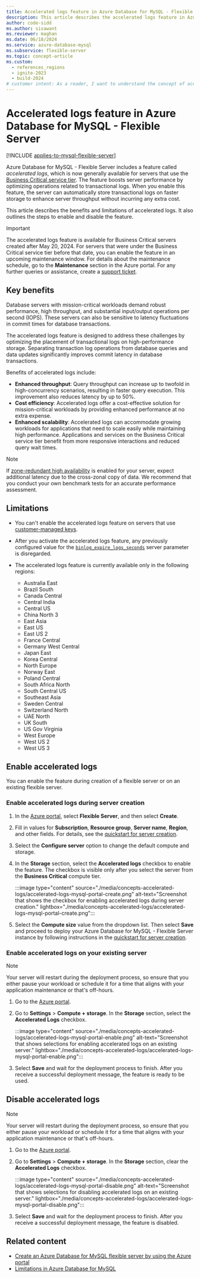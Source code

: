 ```yaml
---
title: Accelerated logs feature in Azure Database for MySQL - Flexible Server
description: This article describes the accelerated logs feature in Azure Database for MySQL - Flexible Server and its benefits for high-performance workloads.
author: code-sidd
ms.author: sisawant
ms.reviewer: maghan
ms.date: 06/18/2024
ms.service: azure-database-mysql
ms.subservice: flexible-server
ms.topic: concept-article
ms.custom:
  - references_regions
  - ignite-2023
  - build-2024
# customer intent: As a reader, I want to understand the concept of accelerated logs in Azure Database for MySQL - Flexible Server.
---
```


# Accelerated logs feature in Azure Database for MySQL - Flexible Server

[!INCLUDE [applies-to-mysql-flexible-server](../includes/applies-to-mysql-flexible-server.md)]

Azure Database for MySQL - Flexible Server includes a feature called *accelerated logs*, which is now generally available for servers that use the [Business Critical service tier](./concepts-service-tiers-storage.md). The feature boosts server performance by optimizing operations related to transactional logs. When you enable this feature, the server can automatically store transactional logs on faster storage to enhance server throughput without incurring any extra cost.

This article describes the benefits and limitations of accelerated logs. It also outlines the steps to enable and disable the feature.  

> [!IMPORTANT]  
> The accelerated logs feature is available for Business Critical servers created after May 20, 2024. For servers that were under the Business Critical service tier before that date, you can enable the feature in an upcoming maintenance window. For details about the maintenance schedule, go to the **Maintenance** section in the Azure portal. For any further queries or assistance, create a [support ticket](https://azure.microsoft.com/support/create-ticket/).

## Key benefits

Database servers with mission-critical workloads demand robust performance, high throughput, and substantial input/output operations per second (IOPS). These servers can also be sensitive to latency fluctuations in commit times for database transactions.

The accelerated logs feature is designed to address these challenges by optimizing the placement of transactional logs on high-performance storage. Separating transaction log operations from database queries and data updates significantly improves commit latency in database transactions.

Benefits of accelerated logs include:

- **Enhanced throughput**: Query throughput can increase up to twofold in high-concurrency scenarios, resulting in faster query execution. This improvement also reduces latency by up to 50%.
- **Cost efficiency**: Accelerated logs offer a cost-effective solution for mission-critical workloads by providing enhanced performance at no extra expense.
- **Enhanced scalability**: Accelerated logs can accommodate growing workloads for applications that need to scale easily while maintaining high performance. Applications and services on the Business Critical service tier benefit from more responsive interactions and reduced query wait times.

> [!NOTE]  
> If [zone-redundant high availability](./concepts-high-availability.md) is enabled for your server, expect additional latency due to the cross-zonal copy of data. We recommend that you conduct your own benchmark tests for an accurate performance assessment.

## Limitations

- You can't enable the accelerated logs feature on servers that use [customer-managed keys](./concepts-customer-managed-key.md).

- After you activate the accelerated logs feature, any previously configured value for the [`binlog_expire_logs_seconds`](https://dev.mysql.com/doc/refman/8.0/en/replication-options-binary-log.html#sysvar_binlog_expire_logs_seconds) server parameter is disregarded.

- The accelerated logs feature is currently available only in the following regions:

  - Australia East
  - Brazil South
  - Canada Central
  - Central India
  - Central US
  - China North 3
  - East Asia
  - East US
  - East US 2
  - France Central
  - Germany West Central
  - Japan East
  - Korea Central
  - North Europe
  - Norway East
  - Poland Central
  - South Africa North
  - South Central US
  - Southeast Asia
  - Sweden Central
  - Switzerland North
  - UAE North
  - UK South
  - US Gov Virginia
  - West Europe
  - West US 2
  - West US 3

## Enable accelerated logs

You can enable the feature during creation of a flexible server or on an existing flexible server.

### Enable accelerated logs during server creation

1. In the [Azure portal](https://portal.azure.com/), select **Flexible Server**, and then select **Create**.

2. Fill in values for **Subscription**, **Resource group**, **Server name**, **Region**, and other fields. For details, see the [quickstart for server creation](./quickstart-create-server-portal.md).

3. Select the **Configure server** option to change the default compute and storage.

4. In the **Storage** section, select the **Accelerated logs** checkbox to enable the feature. The checkbox is visible only after you select the server from the **Business Critical** compute tier.

    :::image type="content" source="./media/concepts-accelerated-logs/accelerated-logs-mysql-portal-create.png" alt-text="Screenshot that shows the checkbox for enabling accelerated logs during server creation." lightbox="./media/concepts-accelerated-logs/accelerated-logs-mysql-portal-create.png":::

5. Select the **Compute size** value from the dropdown list. Then select **Save** and proceed to deploy your Azure Database for MySQL - Flexible Server instance by following instructions in the [quickstart for server creation](./quickstart-create-server-portal.md).

### Enable accelerated logs on your existing server

> [!NOTE]  
> Your server will restart during the deployment process, so ensure that you either pause your workload or schedule it for a time that aligns with your application maintenance or that's off-hours.

1. Go to the [Azure portal](https://portal.azure.com/).

2. Go to **Settings** > **Compute + storage**. In the **Storage** section, select the **Accelerated Logs** checkbox.

    :::image type="content" source="./media/concepts-accelerated-logs/accelerated-logs-mysql-portal-enable.png" alt-text="Screenshot that shows selections for enabling accelerated logs on an existing server." lightbox="./media/concepts-accelerated-logs/accelerated-logs-mysql-portal-enable.png":::

3. Select **Save** and wait for the deployment process to finish. After you receive a successful deployment message, the feature is ready to be used.

## Disable accelerated logs

> [!NOTE]  
> Your server will restart during the deployment process, so ensure that you either pause your workload or schedule it for a time that aligns with your application maintenance or that's off-hours.

1. Go to the [Azure portal](https://portal.azure.com/).

2. Go to **Settings** > **Compute + storage**. In the **Storage** section, clear the **Accelerated Logs** checkbox.

    :::image type="content" source="./media/concepts-accelerated-logs/accelerated-logs-mysql-portal-disable.png" alt-text="Screenshot that shows selections for disabling accelerated logs on an existing server." lightbox="./media/concepts-accelerated-logs/accelerated-logs-mysql-portal-disable.png":::

3. Select **Save** and wait for the deployment process to finish. After you receive a successful deployment message, the feature is disabled.

## Related content

- [Create an Azure Database for MySQL flexible server by using the Azure portal](quickstart-create-server-portal.md)
- [Limitations in Azure Database for MySQL](concepts-limitations.md)
